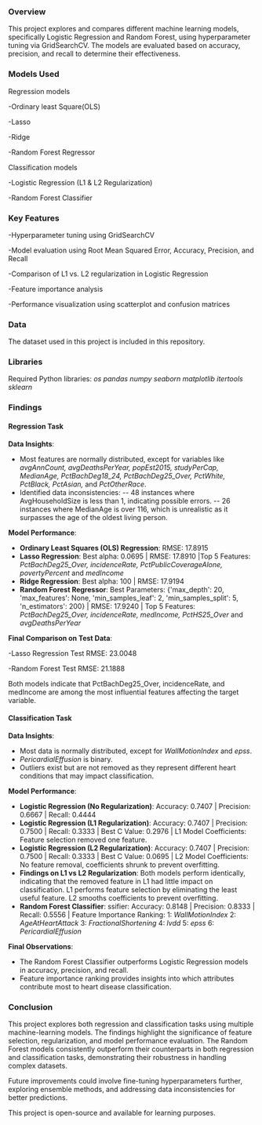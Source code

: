 ### Overview

This project explores and compares different machine learning models, specifically Logistic Regression and Random Forest, using hyperparameter tuning via GridSearchCV. The models are evaluated based on accuracy, precision, and recall to determine their effectiveness.

### Models Used

Regression models

-Ordinary least Square(OLS) 

-Lasso

-Ridge

-Random Forest Regressor

Classification models

-Logistic Regression (L1 & L2 Regularization)

-Random Forest Classifier

### Key Features

-Hyperparameter tuning using GridSearchCV

-Model evaluation using Root Mean Squared Error, Accuracy, Precision, and Recall

-Comparison of L1 vs. L2 regularization in Logistic Regression

-Feature importance analysis

-Performance visualization using scatterplot and confusion matrices

### Data 

The dataset used in this project is included in this repository.

### Libraries

Required Python libraries: *os pandas numpy seaborn matplotlib itertools sklearn*

### Findings

#### Regression Task

**Data Insights**:

- Most features are normally distributed, except for variables like *avgAnnCount, avgDeathsPerYear, popEst2015, studyPerCap, MedianAge, PctBachDeg18_24, PctBachDeg25_Over, PctWhite, PctBlack, PctAsian,* and *PctOtherRace*.
- Identified data inconsistencies:
-- 48 instances where AvgHouseholdSize is less than 1, indicating possible errors.
-- 26 instances where MedianAge is over 116, which is unrealistic as it surpasses the age of the oldest living person.

**Model Performance**:
- **Ordinary Least Squares (OLS) Regression**: RMSE: 17.8915
- **Lasso Regression**: Best alpha: 0.0695 | RMSE: 17.8910 |Top 5 Features: *PctBachDeg25_Over, incidenceRate, PctPublicCoverageAlone, povertyPercent* and *medIncome*
- **Ridge Regression**: Best alpha: 100 | RMSE: 17.9194
- **Random Forest Regressor**: Best Parameters: {'max_depth': 20, 'max_features': None, 'min_samples_leaf': 2, 'min_samples_split': 5, 'n_estimators': 200} | RMSE: 17.9240 | Top 5 Features: *PctBachDeg25_Over, incidenceRate, medIncome, PctHS25_Over* and *avgDeathsPerYear*

**Final Comparison on Test Data**:

-Lasso Regression Test RMSE: 23.0048

-Random Forest Test RMSE: 21.1888

Both models indicate that PctBachDeg25_Over, incidenceRate, and medIncome are among the most influential features affecting the target variable.


#### Classification Task

**Data Insights**:

- Most data is normally distributed, except for *WallMotionIndex* and *epss*.
- *PericardialEffusion* is binary.
- Outliers exist but are not removed as they represent different heart conditions that may impact classification.

**Model Performance**:

- **Logistic Regression (No Regularization)**: Accuracy: 0.7407 | Precision: 0.6667 | Recall: 0.4444
- **Logistic Regression (L1 Regularization)**: Accuracy: 0.7407 | Precision: 0.7500 | Recall: 0.3333 | Best C Value: 0.2976 | L1 Model Coefficients: Feature selection removed one feature.
- **Logistic Regression (L2 Regularization)**: Accuracy: 0.7407 | Precision: 0.7500 | Recall: 0.3333 | Best C Value: 0.0695 | L2 Model Coefficients: No feature removal, coefficients shrunk to prevent overfitting.
- **Findings on L1 vs L2 Regularization**: Both models perform identically, indicating that the removed feature in L1 had little impact on classification. L1 performs feature selection by eliminating the least useful feature. L2 smooths coefficients to prevent overfitting.
- **Random Forest Classifier**: ssifier: Accuracy: 0.8148 | Precision: 0.8333 | Recall: 0.5556 | Feature Importance Ranking: 1: *WallMotionIndex* 2: *AgeAtHeartAttack* 3: *FractionalShortening* 4: *lvdd* 5: *epss* 6: *PericardialEffusion*

**Final Observations**:

- The Random Forest Classifier outperforms Logistic Regression models in accuracy, precision, and recall.
- Feature importance ranking provides insights into which attributes contribute most to heart disease classification.

### Conclusion

This project explores both regression and classification tasks using multiple machine-learning models. The findings highlight the significance of feature selection, regularization, and model performance evaluation. The Random Forest models consistently outperform their counterparts in both regression and classification tasks, demonstrating their robustness in handling complex datasets.

Future improvements could involve fine-tuning hyperparameters further, exploring ensemble methods, and addressing data inconsistencies for better predictions.


This project is open-source and available for learning purposes.


